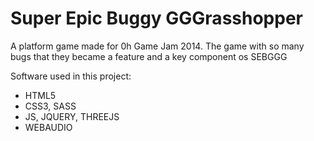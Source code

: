# Super Epic Buggy GGGrasshopper
A platform game made for 0h Game Jam 2014.
The game with so many bugs that they became a feature and a key component os SEBGGG



Software used in this project:
- HTML5
- CSS3, SASS
- JS, JQUERY, THREEJS
- WEBAUDIO